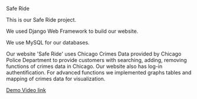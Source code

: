 Safe Ride

This is our Safe Ride project.

We used Django Web Framework to build our website.

We use MySQL for our databases.

Our website 'Safe Ride' uses Chicago Crimes Data provided by Chicago Police Department to provide customers with searching, adding, removing functions of crimes data in Chicago. Our website also has log-in authentification. For advanced functions we implemented graphs tables and mapping of crimes data for visualization. 

[Demo Video link](https://www.youtube.com/watch?v=HtBG272m3g8)
